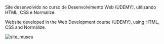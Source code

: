 Site desenvolvido no curso de Desenvolvimento Web (UDEMY), utilizando HTML, CSS e Normalize.

Website developed in the Web Development course (UDEMY), using HTML, CSS and Normalize.

![site_museu](https://user-images.githubusercontent.com/62305551/94373656-2ac10f80-00dd-11eb-93a8-731130b8d98f.png)
